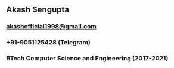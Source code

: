 ## Akash Sengupta
### akashofficial1998@gmail.com
### +91-9051125428 (Telegram)

### BTech Computer Science and Engineering (2017-2021)